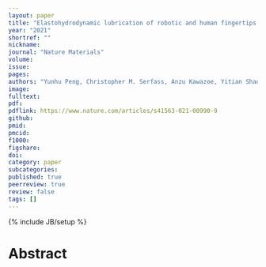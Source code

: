 ```yaml
---
layout: paper
title: "Elastohydrodynamic lubrication of robotic and human fingertips on soft micropatterned substrates"
year: "2021"
shortref: ""
nickname: 
journal: "Nature Materials"
volume: 
issue: 
pages: 
authors: "Yunhu Peng, Christopher M. Serfass, Anzu Kawazoe, Yitian Shao, Kenneth Gutierrez, Catherine N. Hill, Veronica J. Santos, Yon Visell, and Lilian C. Hsiao"
image: 
fulltext: 
pdf: 
pdflink: https://www.nature.com/articles/s41563-021-00990-9
github: 
pmid: 
pmcid: 
f1000: 
figshare: 
doi: 
category: paper
subcategories: 
published: true
peerreview: true
review: false
tags: []
---
```

{% include JB/setup %}

# Abstract 
